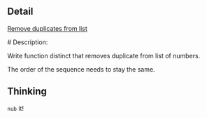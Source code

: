 ## Detail

[Remove duplicates from list](https://www.codewars.com/kata/57a5b0dfcf1fa526bb000118/solutions/haskell)

\# Description:

Write function distinct that removes duplicate from list of numbers.

The order of the sequence needs to stay the same.

## Thinking

`nub` it!